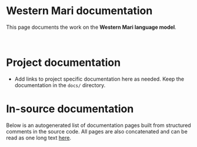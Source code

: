 # Western Mari documentation

This page documents the work on the **Western Mari language model**. 

<a href="https://giellalt.github.io/MaturityClassification.html"><img src="https://img.shields.io/badge/Maturity-Experiment-black.svg" height="15"/></a>
<a href="https://www.gnu.org/licenses/gpl-3.0"><img src="https://img.shields.io/badge/Lic-GPLv3-blue.svg" height="15"/></a>
<a href="https://github.com/giellalt/lang-mrj/issues"><img src="https://img.shields.io/github/issues/giellalt/lang-mrj" height="15"/></a>
<a href="https://github.com/giellalt/lang-mrj/actions"><img src="https://github.com/giellalt/lang-mrj/workflows/Speller%20CI+CD/badge.svg" height="15"/></a>

# Project documentation

* Add links to project specific documentation here as needed. Keep the documentation in the `docs/` directory.

# In-source documentation

Below is an autogenerated list of documentation pages built from structured comments in the source code. All pages are also concatenated and can be read as one long text [here](mrj.md).
